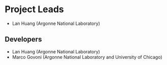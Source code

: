 # Project Leads 

- Lan Huang (Argonne National Laboratory)

## Developers

- Lan Huang (Argonne National Laboratory)
- Marco Govoni (Argonne National Laboratory and University of Chicago)

 
 